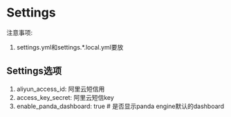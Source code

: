 # Settings
注意事项:
1. settings.yml和settings.*.local.yml要放

## Settings选项
1. aliyun_access_id: 阿里云短信用
1. access_key_secret: 阿里云短信key
1. enable_panda_dashboard: true # 是否显示panda engine默认的dashboard

